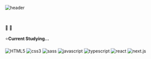 ![header](https://capsule-render.vercel.app/api?type=wave&color=auto&height=300&section=header&text=Kwangmin's&fontSize=90)
<br>
<br>
<br>
<div>
  👋 👋
<br/>
<br/>
⭐<b>Current Studying...</b>
     <br/><br/>

<div>
      <img alt="HTML5"
          src ="https://img.shields.io/badge/HTML5-E34F26.svg?&style=for-the-badge&logo=HTML5&logoColor=white"/>
     <img alt="css3"
          src ="https://img.shields.io/badge/CSS3-1572B6.svg?&style=for-the-badge&logo=CSS3&logoColor=white"/>
      <img alt="sass"
          src ="https://img.shields.io/badge/Sass-cc6699.svg?&style=for-the-badge&logo=Sass&logoColor=white"/>         
     <img alt="javascript"
          src ="https://img.shields.io/badge/JavaScript-F7DF1E.svg?&style=for-the-badge&logo=JavaScript&logoColor=white"/>
      <img alt="typescript"
          src ="https://img.shields.io/badge/TypeScript-3178C6.svg?&style=for-the-badge&logo=TypeScript&logoColor=white"/>         
     <img alt="react"
          src ="https://img.shields.io/badge/React-61dafb.svg?&style=for-the-badge&logo=React&logoColor=white"/>
     <img alt="next.js"
          src ="https://img.shields.io/badge/Next.js-000000.svg?&style=for-the-badge&logo=Next.js&logoColor=white"/>   
</div>     

</div>




